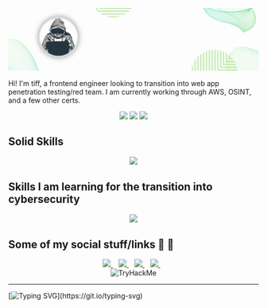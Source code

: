 <p align='center'>
  <img style="max-width: 100%;" src="assets/new-linkedin-banner-3.gif">
</p>

Hi! I'm tiff, a frontend engineer looking to transition into web app penetration testing/red team. I am currently working through AWS, OSINT, and a few other certs.

<div align="center">
  <img src="https://github-readme-stats.vercel.app/api?username=twhite96&rank_icon=percentile&show_icons=true&count_private=true&theme=buefy&hide_border=true" />
  <img src="https://streak-stats.demolab.com?user=twhite96&theme=buefy&hide_border=true" />
  <img src="https://github-profile-summary-cards.vercel.app/api/cards/profile-details?username=twhite96&theme=buefy" />
</div>


## Solid Skills

<p align="center">
  <a href="https://skillicons.dev">
    <img src="https://skillicons.dev/icons?i=nextjs,js,react,supabase,ts,tailwind&perline=3" />
  </a>
</p>

## Skills I am learning for the transition into cybersecurity


<p align="center">
  <a href="https://skillicons.dev">
    <img src="https://skillicons.dev/icons?i=c,cpp,aws,mysql,nginx,kubernetes,docker,go,rust,cloudflare,bash,py&perline=4" />
  </a>
</p>


## Some of my social stuff/links 🔗 💬

<p align='center'>
  <a href="https://keybase.io/tiffanyrwhite">
    <img src="https://img.shields.io/badge/Keybase-33A0FF?style=for-the-badge&logo=keybase&logoColor=white" />
  </a>&nbsp;&nbsp;
  <a href="https://tryhackme.com/p/tiffcatte">
    <img src="https://img.shields.io/badge/tryhackme-212C42?style=for-the-badge&logo=tryhackme&logoColor=white" />
  </a>&nbsp;&nbsp;
  <a href="https://app.hackthebox.com/profile/1602474">
    <img src="https://img.shields.io/badge/HackTheBox-111927?style=for-the-badge&logo=Hack%20The%20Box&logoColor=9FEF00" />
  </a>&nbsp;&nbsp;
  <a href="https://visitorbadge.io/status?path=https%3A%2F%2Fgithub.com%2Ftwhite96">
    <img src="https://api.visitorbadge.io/api/combined?path=https%3A%2F%2Fgithub.com%2Ftwhite96&labelColor=%232ccce4&countColor=%23d9e3f0" />
  </a>&nbsp;&nbsp;
  <br/>
  <img src="https://tryhackme-badges.s3.amazonaws.com/tiffcatte.png" alt="TryHackMe">
</p>

<div align="center">

---

</div>

[![Typing SVG](https://readme-typing-svg.demolab.com?font=Fira+Code&size=32&duration=2200&pause=600&color=00C400&multiline=true&width=1080&height=180&lines=%5B%3C00147b7c%3E%5D+(warn_slowpath_common%2B0x50%2F0x60)+from+%5B%3C00147c40%3E%5D+(warn_slowpath_null;%2B0x1c%2F0x24))](https://git.io/typing-svg)
